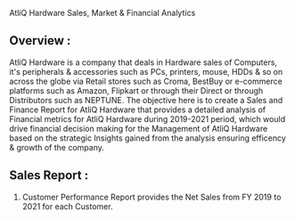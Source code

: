 AtliQ Hardware Sales, Market & Financial Analytics

## Overview :
AtliQ Hardware is a company that deals in Hardware sales of Computers, it's peripherals & accessories such as PCs, printers, mouse, HDDs & so on across the globe via Retail stores such as Croma, BestBuy or e-commerce platforms such as Amazon, Flipkart or through their Direct or through Distributors such as NEPTUNE.
The objective here is to create a Sales and Finance Report for AtliQ Hardware that provides a detailed analysis of Financial metrics for AtliQ Hardware during 2019-2021 period, which would drive financial decision making for the Management of AtliQ Hardware based on the strategic Insights gained from the analysis ensuring efficency & growth of the company.

## Sales Report :
1. Customer Performance Report provides the Net Sales from FY 2019 to 2021 for each Customer.

